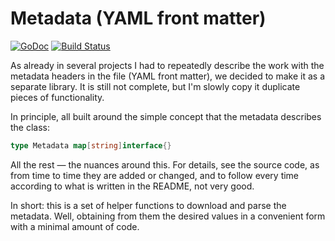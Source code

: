 # Metadata (YAML front matter)

[![GoDoc](https://godoc.org/github.com/mdigger/metadata?status.svg)](https://godoc.org/github.com/mdigger/metadata)
[![Build Status](https://travis-ci.org/mdigger/metadata.svg)](https://travis-ci.org/mdigger/metadata)

As already in several projects I had to repeatedly describe the work with the metadata headers in the file (YAML front matter), we decided to make it as a separate library. It is still not complete, but I'm slowly copy it duplicate pieces of functionality.

In principle, all built around the simple concept that the metadata describes the class:

```go
type Metadata map[string]interface{}
```

All the rest — the nuances around this. For details, see the source code, as from time to time they are added or changed, and to follow every time according to what is written in the README, not very good.

In short: this is a set of helper functions to download and parse the metadata. Well, obtaining from them the desired values in a convenient form with a minimal amount of code.
